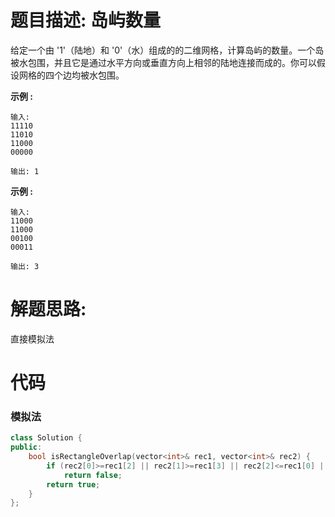 # 题目描述:  岛屿数量

给定一个由 '1'（陆地）和 '0'（水）组成的的二维网格，计算岛屿的数量。一个岛被水包围，并且它是通过水平方向或垂直方向上相邻的陆地连接而成的。你可以假设网格的四个边均被水包围。

**示例 :**
```
输入:
11110
11010
11000
00000

输出: 1
```

**示例 :**
```
输入:
11000
11000
00100
00011

输出: 3
```

# 解题思路:
  直接模拟法
  
# 代码

###  模拟法
```c++
class Solution {
public:
    bool isRectangleOverlap(vector<int>& rec1, vector<int>& rec2) {
        if (rec2[0]>=rec1[2] || rec2[1]>=rec1[3] || rec2[2]<=rec1[0] || rec2[3]<=rec1[1]) 
            return false;
        return true;
    }
};
```


